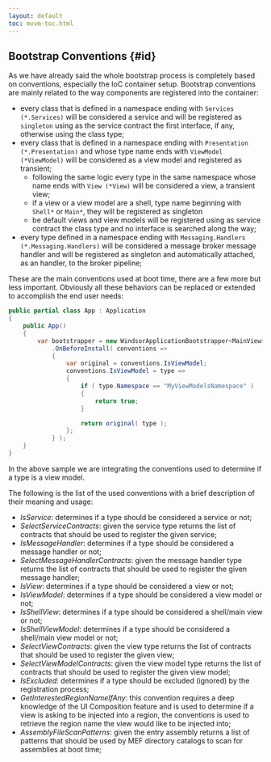 ```yaml
---
layout: default
toc: mvvm-toc.html
---
```


## Bootstrap Conventions {\#id}

As we have already said the whole bootstrap process is completely based on conventions, especially the IoC container setup. Bootstrap conventions are mainly related to the way components are registered into the container:

* every class that is defined in a namespace ending with `Services (*.Services)` will be considered a service and will be registered as `singleton` using as the service contract the first interface, if any, otherwise using the class type;
* every class that is defined in a namespace ending with `Presentation (*.Presentation)` and whose type name ends with `ViewModel (*ViewModel)` will be considered as a view model and registered as transient;
  * following the same logic every type in the same namespace whose name ends with `View (*View)` will be considered a view, a transient view;
  * if a view or a view model are a shell, type name beginning with `Shell*` or `Main*`, they will be registered as singleton
  * be default views and view models will be registered using as service contract the class type and no interface is searched along the way;
* every type defined in a namespace ending with `Messaging.Handlers (*.Messaging.Handlers)` will be considered a message broker message handler and will be registered as singleton and automatically attached, as an handler, to the broker pipeline;

These are the main conventions used at boot time, there are a few more but less important. Obviously all these behaviors can be replaced or extended to accomplish the end user needs:

```c#
public partial class App : Application
{
    public App()
    {
        var bootstrapper = new WindsorApplicationBootstrapper<MainView>()
            .OnBeforeInstall( conventions => 
            {
                var original = conventions.IsViewModel;
                conventions.IsViewModel = type => 
                {
                    if ( type.Namespace == "MyViewModelsNamespace" ) 
                    {
                        return true;
                    }

                    return original( type );
                };
            } );
    }
}
```

In the above sample we are integrating the conventions used to determine if a type is a view model.

The following is the list of the used conventions with a brief description of their meaning and usage:

* _IsService_: determines if a type should be considered a service or not;
* _SelectServiceContracts_: given the service type returns the list of contracts that should be used to register the given service;
* _IsMessageHandler_: determines if a type should be considered a message handler or not;
* _SelectMessageHandlerContracts_: given the message handler type returns the list of contracts that should be used to register the given message handler;
* _IsView_: determines if a type should be considered a view or not;
* _IsViewModel_: determines if a type should be considered a view model or not;
* _IsShellView_: determines if a type should be considered a shell/main view or not;
* _IsShellViewModel_: determines if a type should be considered a shell/main view model or not;
* _SelectViewContracts_: given the view type returns the list of contracts that should be used to register the given view;
* _SelectViewModelContracts_: given the view model type returns the list of contracts that should be used to register the given view model;
* _IsExcluded_: determines if a type should be excluded \(ignored\) by the registration process;
* _GetInterestedRegionNameIfAny_: this convention requires a deep knowledge of the UI Composition feature and is used to determine if a view is asking to be injected into a region, the conventions is used to retrieve the region name the view would like to be injected into;
* _AssemblyFileScanPatterns_: given the entry assembly returns a list of patterns that should be used by MEF directory catalogs to scan for assemblies at boot time;




